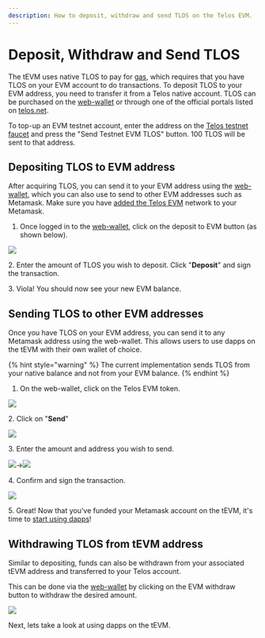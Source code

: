 ```yaml
---
description: How to deposit, withdraw and send TLOS on the Telos EVM.
---
```


# Deposit, Withdraw and Send TLOS

The tEVM uses native TLOS to pay for [gas](../about-ethereum-virtual-machine/gas-fees.md), which requires that you have TLOS on your EVM account to do transactions. To deposit TLOS to your EVM address, you need to transfer it from a Telos native account. TLOS can be purchased on the [web-wallet](https://wallet-dev.telos.net) or through one of the official portals listed on [telos.net](https://telos.net).

To top-up an EVM testnet account, enter the address on the [Telos testnet faucet](https://app.telos.net/testnet/developers) and press the "Send Testnet EVM TLOS" button. 100 TLOS will be sent to that address.

## Depositing TLOS to EVM address

After acquiring TLOS, you can send it to your EVM address using the [web-wallet](https://wallet-dev.telos.net), which you can also use to send to other EVM addresses such as Metamask. Make sure you have [added the Telos EVM](creating-an-evm-address.md#connecting-metamask) network to your Metamask.

1. Once logged in to the [web-wallet](https://wallet-dev.telos.net), click on the deposit to EVM button (as shown below).

![](../../.gitbook/assets/EVM\_deposit.png)

2\. Enter the amount of TLOS you wish to deposit. Click "**Deposit**" and sign the transaction.&#x20;

3\. Viola! You should now see your new EVM balance.&#x20;

## Sending TLOS to other EVM addresses&#x20;

Once you have TLOS on your EVM address, you can send it to any Metamask address using the web-wallet. This allows users to use dapps on the tEVM with their own wallet of choice.

{% hint style="warning" %}
The current implementation sends TLOS from your native balance and not from your EVM balance.
{% endhint %}

1. On the web-wallet, click on the Telos EVM token.

![](../../.gitbook/assets/EVM\_evmtoken.png)

2\. Click on "**Send**"

![](../../.gitbook/assets/EVM\_sendevm.png)

3\. Enter the amount and address you wish to send.

![](../../.gitbook/assets/EVM\_sendamount.png)->![](../../.gitbook/assets/EVM\_sendaddr.png)

4\. Confirm and sign the transaction.

![](../../.gitbook/assets/EVM\_sendconfirm.png)

5\. Great! Now that you've funded your Metamask account on the tEVM, it's time to [start using dapps](using-dapps-on-the-tevm.md)!

## Withdrawing TLOS from tEVM address

Similar to depositing, funds can also be withdrawn from your associated tEVM address and transferred to your Telos account.

This can be done via the [web-wallet](https://wallet-dev.telos.net) by clicking on the EVM withdraw button to withdraw the desired amount.

![](../../.gitbook/assets/EVM\_withdraw.png)

Next, lets take a look at using dapps on the tEVM.
